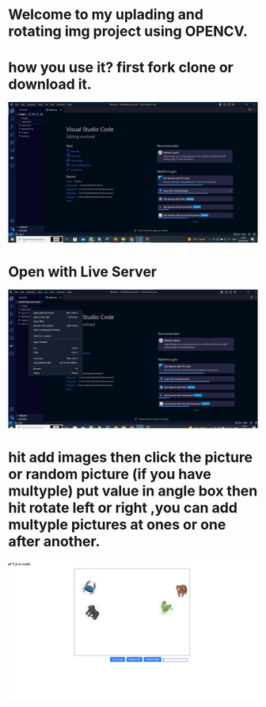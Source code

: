 # Welcome to my uplading and rotating img project using OPENCV.

# how you use it? first fork clone or download it.


![Alt text](https://github.com/dimastar2310/something_new/blob/main/images/vs_code1.jpg)
# Open with Live Server
![Alt text](https://github.com/dimastar2310/something_new/blob/main/images/open_liveServer.jpg)
# hit add images then click the picture or random picture  (if you have multyple)  put value in angle box then hit rotate left or right ,you can add multyple pictures at ones or one after another.
![Alt text](https://github.com/dimastar2310/something_new/blob/main/images/add_image.jpg)


